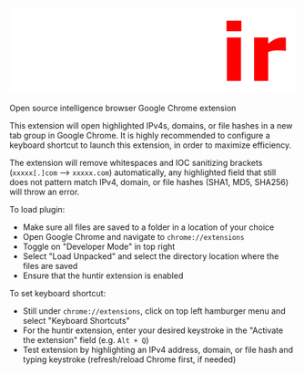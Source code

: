 ![alt text](https://github.com/zacharycoddens/huntir/blob/main/huntir.png?raw=true)

Open source intelligence browser Google Chrome extension

This extension will open highlighted IPv4s, domains, or file hashes in a new tab group in Google Chrome. It is highly recommended to configure a keyboard shortcut to launch this extension, in order to maximize efficiency.

The extension will remove whitespaces and IOC sanitizing brackets (`xxxxx[.]com` --> `xxxxx.com`) automatically, any highlighted field that still does not pattern match IPv4, domain, or file hashes (SHA1, MD5, SHA256) will throw an error.

To load plugin:
- Make sure all files are saved to a folder in a location of your choice
- Open Google Chrome and navigate to `chrome://extensions`
- Toggle on "Developer Mode" in top right
- Select "Load Unpacked" and select the directory location where the files are saved
- Ensure that the huntir extension is enabled

To set keyboard shortcut:
- Still under `chrome://extensions`, click on top left hamburger menu and select "Keyboard Shortcuts"
- For the huntir extension, enter your desired keystroke in the "Activate the extension" field (e.g. `Alt + Q`)
- Test extension by highlighting an IPv4 address, domain, or file hash and typing keystroke (refresh/reload Chrome first, if needed)
